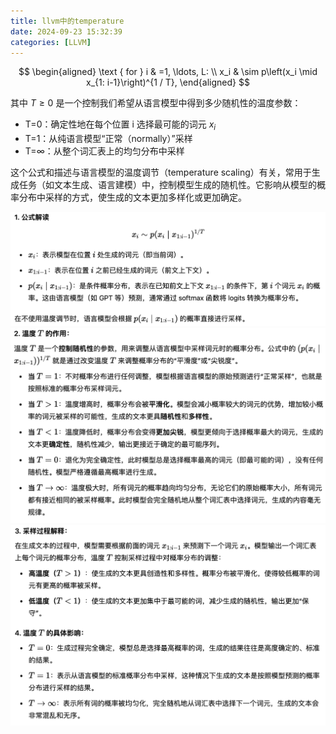 ```yaml
---
title: llvm中的temperature
date: 2024-09-23 15:32:39
categories: [LLVM]
---
```


$$
\begin{aligned}
\text { for } i & =1, \ldots, L: \\
x_i & \sim p\left(x_i \mid x_{1: i-1}\right)^{1 / T},
\end{aligned}
$$

其中  $T≥0$  是一个控制我们希望从语言模型中得到多少随机性的温度参数：
- T=0：确定性地在每个位置 i 选择最可能的词元 $x_{i}$
- T=1：从纯语言模型“正常（normally）”采样
- T=∞：从整个词汇表上的均匀分布中采样

这个公式和描述与语言模型的温度调节（temperature scaling）有关，常用于生成任务（如文本生成、语言建模）中，控制模型生成的随机性。它影响从模型的概率分布中采样的方式，使生成的文本更加多样化或更加确定。

![alt text](../imgs/image-48.png)
![alt text](../imgs/image-49.png)
![alt text](../imgs/image-50.png)